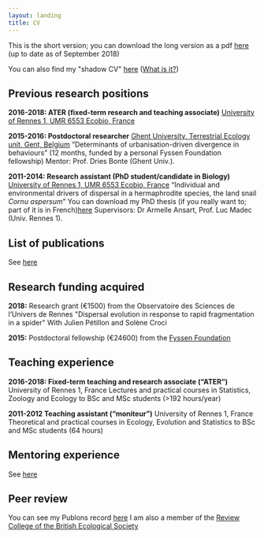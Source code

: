 ```yaml
---
layout: landing
title: CV
---
```


This is the short version; you can download the long version as a pdf [here](/files/CVMaxime%20DAHIREL_EN_2018.pdf) (up to date as of September 2018)

You can also find my "shadow CV" [here](https://docs.google.com/spreadsheets/d/1efUgL-gGpwHfMVq3sprzAPMz0L3C8fU_u6dqADEf6DM/edit#gid=0) ([What is it?](https://dynamicecology.wordpress.com/2012/07/10/my-shadow-cv/)) 

## Previous research positions

  **2016-2018: ATER (fixed-term research and teaching associate)**
  	[University of Rennes 1, UMR 6553 Ecobio, France](https://ecobio.univ-rennes1.fr/)

  **2015-2016: Postdoctoral researcher**
    [Ghent University, Terrestrial Ecology unit, Gent, Belgium](http://www.ecology.ugent.be/terec/home.php)
    “Determinants of urbanisation-driven divergence in behaviours” (12 months, funded by a personal Fyssen Foundation fellowship)
    Mentor: Prof. Dries Bonte (Ghent Univ.).
    
  **2011-2014: Research assistant (PhD student/candidate in Biology)**
    [University of Rennes 1, UMR 6553 Ecobio, France](https://ecobio.univ-rennes1.fr/)
    “Individual and environmental drivers of dispersal in a hermaphrodite species, the land snail *Cornu aspersum*”
	You can download my PhD thesis (if you really want to; part of it is in French)[here](http://www.theses.fr/en/2014REN1S068)
    Supervisors: Dr Armelle Ansart, Prof. Luc Madec (Univ. Rennes 1).
    
## List of publications
See [here](https://mdahirel.github.io/publications)

## Research funding acquired

**2018:** Research grant (€1500) from the Observatoire des Sciences de l’Univers de Rennes
"Dispersal evolution in response to rapid fragmentation in a spider"
With Julien Pétillon and Solène Croci

**2015:** Postdoctoral fellowship (€24600) from the [Fyssen Foundation](http://www.fondationfyssen.fr/en/study-grants/aim-award/)

## Teaching experience
**2016-2018: Fixed-term teaching and research associate (“ATER”)**
University of Rennes 1, France
Lectures and practical courses in Statistics, Zoology and Ecology to BSc and MSc students (>192 hours/year)
 
**2011-2012 Teaching assistant (“moniteur”)**
University of Rennes 1, France
Theoretical and practical courses in Ecology, Evolution and Statistics to BSc and MSc students (64 hours)

## Mentoring experience
See [here](https://mdahirel.github.io/mentoring)
    
## Peer review
You can see my Publons record [here](https://publons.com/author/1196421/maxime-dahirel)
I am also a member of the [Review College of the British Ecological Society](https://www.britishecologicalsociety.org/funding/bes-review-college/)

